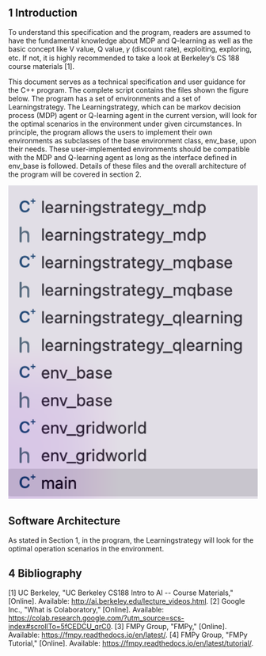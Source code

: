 ## 1 Introduction
To understand this specification and the program, readers are assumed to have the fundamental knowledge about MDP and Q-learning as well as the basic concept like V value, Q value, 𝛾 (discount rate), exploiting, exploring, etc. If not, it is highly recommended to take a look at Berkeley’s CS 188 course materials [1].

This document serves as a technical specification and user guidance for the C++ program. The complete script contains the files shown the figure below.  The program has a set of environments and a set of Learningstrategy.  The Learningstrategy, which can be markov decision process (MDP) agent or Q-learning agent in the current version, will look for the optimal scenarios in the environment under given circumstances. In principle, the program allows the users to implement their own environments as subclasses of the base environment class, env_base, upon their needs. These user-implemented environments should be compatible with the MDP and Q-learning agent as long as the  interface defined in env_base is followed. Details of these files and the overall architecture of the program will be covered in section 2.

<img src="./images/files.PNG" alt="drawing" width="600"/>

## Software Architecture
As stated in Section 1, in the program, the Learningstrategy will look for the optimal operation scenarios in the environment.


## 4 Bibliography

[1] 	UC Berkeley, "UC Berkeley CS188 Intro to AI -- Course Materials," [Online]. Available: http://ai.berkeley.edu/lecture_videos.html.
[2] 	Google Inc., "What is Colaboratory," [Online]. Available: https://colab.research.google.com/?utm_source=scs-index#scrollTo=5fCEDCU_qrC0.
[3] 	FMPy Group, "FMPy," [Online]. Available: https://fmpy.readthedocs.io/en/latest/.
[4] 	FMPy Group, "FMPy Tutorial," [Online]. Available: https://fmpy.readthedocs.io/en/latest/tutorial/.
